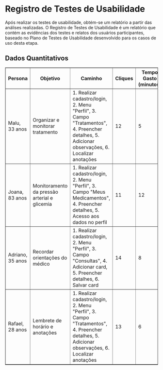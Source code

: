 # Registro de Testes de Usabilidade

Após realizar os testes de usabilidade, obtém-se um relatório a partir das análises realizadas. O Registro de Testes de Usabilidade é um relatório que contém as evidências dos testes e relatos dos usuários participantes, baseado no Plano de Testes de Usabilidade desenvolvido para os casos de uso desta etapa.


<!DOCTYPE html>
<html lang="en">
<head>
    <meta charset="UTF-8">
    <meta name="viewport" content="width=device-width, initial-scale=1.0">
    <title>Dados Quantitativos do Teste de Usabilidade</title>
</head>
<body>

<h2>Dados Quantitativos</h2>

<table border="1" style="width: 100%;">
    <thead>
        <tr>
            <th>Persona</th>
            <th>Objetivo</th>
            <th>Caminho</th>
            <th>Cliques</th>
            <th>Tempo Gasto (minutos)</th>
        </tr>
    </thead>
    <tbody>
        <tr>
            <td>Malu, 33 anos</td>
            <td>Organizar e monitorar tratamento</td>
            <td>1. Realizar cadastro/login, 2. Menu "Perfil", 3. Campo "Tratamentos", 4. Preencher detalhes, 5. Adicionar observações, 6. Localizar anotações</td>
            <td>12</td>
            <td>5</td>
        </tr>
        <tr>
            <td>Joana, 83 anos</td>
            <td>Monitoramento da pressão arterial e glicemia</td>
            <td>1. Realizar cadastro/login, 2. Menu "Perfil", 3. Campo "Meus Medicamentos", 4. Preencher detalhes, 5. Acesso aos dados no perfil</td>
            <td>11</td>
            <td>12</td>
        </tr>
        <tr>
            <td>Adriano, 35 anos</td>
            <td>Recordar orientações do médico</td>
            <td>1. Realizar cadastro/login, 2. Menu "Perfil", 3. Campo "Consultas", 4. Adicionar card, 5. Preencher detalhes, 6. Salvar card</td>
            <td>14</td>
            <td>8</td>
        </tr>
        <tr>
            <td>Rafael, 28 anos</td>
            <td>Lembrete de horário e anotações</td>
            <td>1. Realizar cadastro/login, 2. Menu "Perfil", 3. Campo "Tratamentos", 4. Preencher detalhes, 5. Adicionar observações, 6. Localizar anotações</td>
            <td>13</td>
            <td>6</td>
        </tr>
    </tbody>
</table>

</body>
</html>
